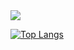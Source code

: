
<picture>
<source
  srcset="https://github-readme-stats.vercel.app/api?username=Juanmi7&show_icons=true&theme=dark"
  media="(prefers-color-scheme: dark)"
/>
<source
  srcset="https://github-readme-stats.vercel.app/api?username=Juanmi7&show_icons=true"
  media="(prefers-color-scheme: light), (prefers-color-scheme: no-preference)"
/>
<img src="https://github-readme-stats.vercel.app/api?username=Juanmi7&show_icons=true" />
</picture>

[![Top Langs](https://github-readme-stats.vercel.app/api/top-langs/?username=anuraghazra)](https://github.com/Juanmi7)




